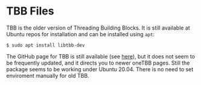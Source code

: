 # TBB Files

TBB is the older version of Threading Building Blocks. It is still available at Ubuntu repos for installation and can be installed using `apt`:

`$ sudo apt install libtbb-dev`

The GitHub page for TBB is still available (see [here][2]), but it does not seem to be frequently updated, and it directs you to newer oneTBB pages. Still the package seems to be working under Ubuntu 20.04. There is no need to set enviroment manually for old TBB.

[2]: https://github.com/wjakob/tbb "TBB GitHub"
